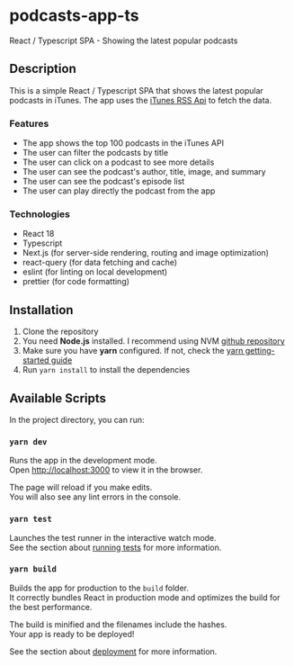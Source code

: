 # podcasts-app-ts
React / Typescript SPA - Showing the latest popular podcasts

## Description

This is a simple React / Typescript SPA that shows the latest popular podcasts in iTunes.
The app uses the [iTunes RSS Api](https://itunes.apple.com/us/rss/toppodcasts/limit=100/genre=1310/json) to fetch the data.

### Features
- The app shows the top 100 podcasts in the iTunes API
- The user can filter the podcasts by title
- The user can click on a podcast to see more details
- The user can see the podcast's author, title, image, and summary
- The user can see the podcast's episode list
- The user can play directly the podcast from the app

### Technologies
- React 18
- Typescript
- Next.js (for server-side rendering, routing and image optimization)
- react-query (for data fetching and cache)
- eslint (for linting on local development)
- prettier (for code formatting)

## Installation
1. Clone the repository
2. You need **Node.js** installed. I recommend using NVM [github repository](https://github.com/nvm-sh/nvm)
3. Make sure you have **yarn** configured. If not, check the [yarn getting-started guide](https://yarnpkg.com/getting-started)
4. Run `yarn install` to install the dependencies

## Available Scripts

In the project directory, you can run:

### `yarn dev`

Runs the app in the development mode.\
Open [http://localhost:3000](http://localhost:3000) to view it in the browser.

The page will reload if you make edits.\
You will also see any lint errors in the console.

### `yarn test`

Launches the test runner in the interactive watch mode.\
See the section about [running tests](https://facebook.github.io/create-react-app/docs/running-tests) for more information.

### `yarn build`

Builds the app for production to the `build` folder.\
It correctly bundles React in production mode and optimizes the build for the best performance.

The build is minified and the filenames include the hashes.\
Your app is ready to be deployed!

See the section about [deployment](https://facebook.github.io/create-react-app/docs/deployment) for more information.
